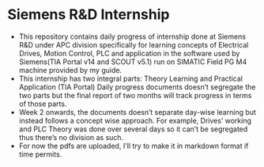 # Siemens R&D Internship

* This repository contains daily progress of internship done at Siemens R&D under APC division specifically for learning concepts of Electrical Drives, Motion Control, PLC and application in the software used by Siemens(TIA Portal v14 and SCOUT v5.1) run on SIMATIC Field PG M4 machine provided by my guide.  
* This internship has two integral parts: Theory Learning and Practical Application (TIA Portal) Daily progress documents doesn’t segregate the two parts but the final report of two months will track progress in terms of those parts. 
* Week 2 onwards, the documents doesn’t separate day-wise learning but instead follows a concept wise approach. For example, Drives’ working and PLC Theory was done over several days so it can’t be segregated thus there’s no division as such. 
* For now the pdfs are uploaded, I'll try to make it in markdown format if time permits.
